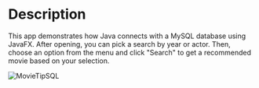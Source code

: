 # Description
This app demonstrates how Java connects with a MySQL database using JavaFX. After opening, you can pick a search by year or actor. Then, choose an option from the menu and click "Search" to get a recommended movie based on your selection.


![MovieTipSQL](https://github.com/AndrejGitH/MovieTipSQL/assets/141548698/6fdf8e44-c838-4c14-a85c-e3d470ba3f98)
